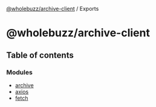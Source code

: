 [@wholebuzz/archive-client](README.md) / Exports

# @wholebuzz/archive-client

## Table of contents

### Modules

- [archive](modules/archive.md)
- [axios](modules/axios.md)
- [fetch](modules/fetch.md)
